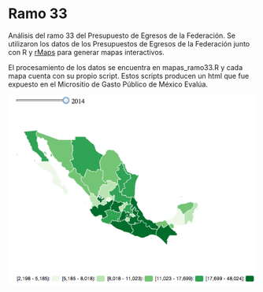 Ramo 33
======

Análisis del ramo 33 del Presupuesto de Egresos de la Federación.
Se utilizaron los datos de los Presupuestos de Egresos de la Federación junto con R y [rMaps](http://rmaps.github.io/) para generar mapas interactivos.

El procesamiento de los datos se encuentra en mapas_ramo33.R y cada mapa cuenta con su propio script. Estos scripts producen un html que fue expuesto en el Micrositio de Gasto Público de México Evalúa. 

![Mapa total Ramo 33](https://raw.githubusercontent.com/mexicoevalua/gastopublico/gh-pages/images/ramo33.png)
